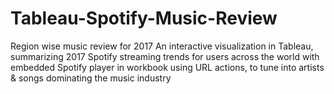# Tableau-Spotify-Music-Review
Region wise music review for 2017
An interactive visualization in Tableau, summarizing 2017 Spotify streaming trends for users across the world
with embedded Spotify player in workbook using URL actions, to tune into artists & songs dominating the music industry
